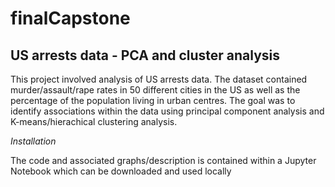 # finalCapstone
## US arrests data - PCA and cluster analysis

This project involved analysis of US arrests data. The dataset contained murder/assault/rape rates in 50 different cities in the US as well as the percentage of the population living in urban centres. The goal was to identify associations within the data using principal component analysis and K-means/hierachical clustering analysis. 

*Installation*

The code and associated graphs/description is contained within a Jupyter Notebook which can be downloaded and used locally
